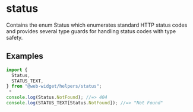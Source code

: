 # status

Contains the enum Status which enumerates standard HTTP status codes and provides several type guards for handling status codes with type safety.

## Examples

```ts
import {
  Status,
  STATUS_TEXT,
} from "@web-widget/helpers/status";
 *
console.log(Status.NotFound); //=> 404
console.log(STATUS_TEXT[Status.NotFound]); //=> "Not Found"
```
